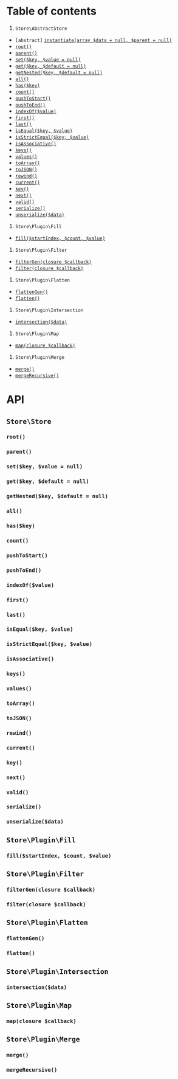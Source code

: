 # Table of contents
1. `Store\AbstractStore`
  - `[abstract]` [`instantiate(array $data = null, $parent = null)`](#)
  - [`root()`](#)
  - [`parent()`](#)
  - [`set($key, $value = null)`](#)
  - [`get($key, $default = null)`](#)
  - [`getNested($key, $default = null)`](#)
  - [`all()`](#)
  - [`has($key)`](#)
  - [`count()`](#)
  - [`pushToStart()`](#)
  - [`pushToEnd()`](#)
  - [`indexOf($value)`](#)
  - [`first()`](#)
  - [`last()`](#)
  - [`isEqual($key, $value)`](#)
  - [`isStrictEqual($key, $value)`](#)
  - [`isAssociative()`](#)
  - [`keys()`](#)
  - [`values()`](#)
  - [`toArray()`](#)
  - [`toJSON()`](#)
  - [`rewind()`](#)
  - [`current()`](#)
  - [`key()`](#)
  - [`next()`](#)
  - [`valid()`](#)
  - [`serialize()`](#)
  - [`unserialize($data)`](#)
1. `Store\Plugin\Fill`
  - [`fill($startIndex, $count, $value)`](#)
1. `Store\Plugin\Filter`
  - [`filterGen(closure $callback)`](#)
  - [`filter(closure $callback)`](#)
1. `Store\Plugin\Flatten`
  - [`flattenGen()`](#)
  - [`flatten()`](#)
1. `Store\Plugin\Intersection`
  - [`intersection($data)`](#)
1. `Store\Plugin\Map`
  - [`map(closure $callback)`](#)
1. `Store\Plugin\Merge`
  - [`merge()`](#)
  - [`mergeRecursive()`](#)

# API
## `Store\Store`
### `root()`
### `parent()`
### `set($key, $value = null)`
### `get($key, $default = null)`
### `getNested($key, $default = null)`
### `all()`
### `has($key)`
### `count()`
### `pushToStart()`
### `pushToEnd()`
### `indexOf($value)`
### `first()`
### `last()`
### `isEqual($key, $value)`
### `isStrictEqual($key, $value)`
### `isAssociative()`
### `keys()`
### `values()`
### `toArray()`
### `toJSON()`
### `rewind()`
### `current()`
### `key()`
### `next()`
### `valid()`
### `serialize()`
### `unserialize($data)`

## `Store\Plugin\Fill`
### `fill($startIndex, $count, $value)`

## `Store\Plugin\Filter`
### `filterGen(closure $callback)`
### `filter(closure $callback)`

## `Store\Plugin\Flatten`
### `flattenGen()`
### `flatten()`

## `Store\Plugin\Intersection`
### `intersection($data)`

## `Store\Plugin\Map`
### `map(closure $callback)`

## `Store\Plugin\Merge`
### `merge()`
### `mergeRecursive()`